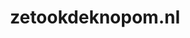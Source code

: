 ---
layout: post
title:  "zetookdeknopom.nl"
internal_url:  "/dutchgov/zetookdeknopom.nl.html"
categories: dutchgov
---